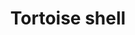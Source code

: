 ---
layout: item
title: Tortoise shell
item-id: 7939
datatable: true
id: 7939
name: "Tortoise shell"
members: true
lowalch: 400
highalch: 600
examine: "A word in your shell-like."
monsters:
  - id: 6075
    name: "Tortoise"
    members: true
    combat_level: 79
    wiki_url: "https://oldschool.runescape.wiki/w/Tortoise#No_riders"
    drops:
      - quantity: "1-3"
        rarity: 0.078125
        drop_requirements: null
  - id: 6076
    name: "Tortoise"
    members: true
    combat_level: 92
    wiki_url: "https://oldschool.runescape.wiki/w/Tortoise#With_riders"
    drops:
      - quantity: "1-3"
        rarity: 0.078125
        drop_requirements: null
---
